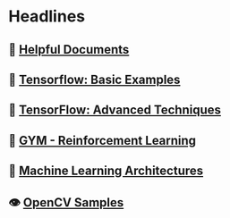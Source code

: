 # Headlines

## :scroll: [Helpful Documents](/Helpful%20Documents)
## :walking: [Tensorflow: Basic Examples](/Tensorflow:%20Basic%20Examples)
## :running: [TensorFlow: Advanced Techniques](/TensorFlow:%20Advanced%20Techniques)
## :robot: [GYM - Reinforcement Learning](/Reinforcement%20Learning%20-%20GYM)
## :department_store: [Machine Learning Architectures](https://github.com/uysalserkan/Machine-Learning-Architectures)
## :eye: [OpenCV Samples](https://github.com/uysalserkan/OpenCV-Samples/)
